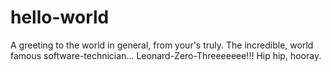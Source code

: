 # hello-world
A greeting to the world in general, from your's truly.
The incredible, world famous software-technician... Leonard-Zero-Threeeeeee!!!
Hip hip, hooray.
